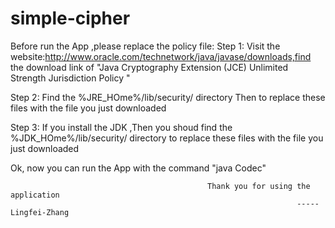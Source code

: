 simple-cipher
=============

Before run the App ,please replace the policy file:
Step 1: Visit the website:http://www.oracle.com/technetwork/java/javase/downloads,find the download link of
		"Java Cryptography Extension (JCE) Unlimited Strength Jurisdiction Policy "

Step 2: Find the %JRE_HOme%/lib/security/ directory Then to replace these files with the file you just downloaded

Step 3: If you install the JDK ,Then you shoud find the %JDK_HOme%/lib/security/ directory to replace these files with the file you just downloaded

Ok, now you can run the App with the command "java Codec"




												Thank you for using the application 
																	-----Lingfei-Zhang